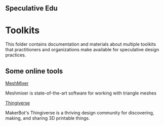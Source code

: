 ## Speculative Edu
# Toolkits
This folder contains documentation and materials about multiple toolkits that practitioners and organizations make available for speculative design practices.


## Some online tools


[MeshMixer](http://www.meshmixer.com/)

Meshmixer is state-of-the-art software for working with triangle meshes



[Thingiverse](https://www.thingiverse.com/)

MakerBot's Thingiverse is a thriving design community for discovering, making, and sharing 3D printable things.